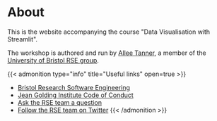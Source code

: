 # About

This is the website accompanying the course "Data Visualisation with Streamlit".

The workshop is authored and run by [Allee Tanner](https://www.bristol.ac.uk/acrc/research-software-engineering/), a member of the [University of Bristol RSE group](https://twitter.com/bristolrse).

{{< admonition type="info" title="Useful links" open=true >}}
- [Bristol Research Software Engineering](https://www.bristol.ac.uk/acrc/research-software-engineering/)
- [Jean Golding Institute Code of Conduct](https://www.bristol.ac.uk/golding/what-we-do/people/code-of-conduct-/)
- [Ask the RSE team a question](ask-rse@bristol.ac.uk)
- [Follow the RSE team on Twitter](https://twitter.com/bristolrse)
{{< /admonition >}}
